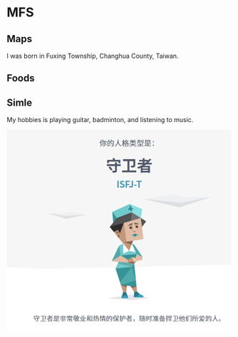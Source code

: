 # MFS

## Maps 
I was born in Fuxing Township, Changhua County, Taiwan. 

## Foods

## Simle
My hobbies is playing guitar, badminton, and listening to music.

![image](https://github.com/GuanLinWu1126/MFS/blob/main/%E8%9E%A2%E5%B9%95%E6%93%B7%E5%8F%96%E7%95%AB%E9%9D%A2%202023-07-21%20091611.png)
